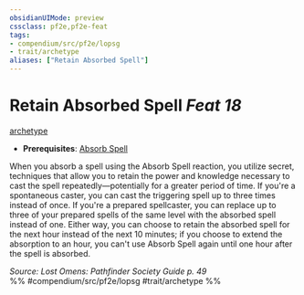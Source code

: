 ```yaml
---
obsidianUIMode: preview
cssclass: pf2e,pf2e-feat
tags:
- compendium/src/pf2e/lopsg
- trait/archetype
aliases: ["Retain Absorbed Spell"]
---
```

# Retain Absorbed Spell  *Feat 18*  
[archetype](/rules/traits/archetype.md)  

- **Prerequisites**: [Absorb Spell](/compendium/feats/absorb-spell-locg.md)

When you absorb a spell using the Absorb Spell reaction, you utilize secret, techniques that allow you to retain the power and knowledge necessary to cast the spell repeatedly—potentially for a greater period of time. If you're a spontaneous caster, you can cast the triggering spell up to three times instead of once. If you're a prepared spellcaster, you can replace up to three of your prepared spells of the same level with the absorbed spell instead of one. Either way, you can choose to retain the absorbed spell for the next hour instead of the next 10 minutes; if you choose to extend the absorption to an hour, you can't use Absorb Spell again until one hour after the spell is absorbed.

*Source: Lost Omens: Pathfinder Society Guide p. 49*  
%% #compendium/src/pf2e/lopsg #trait/archetype %%